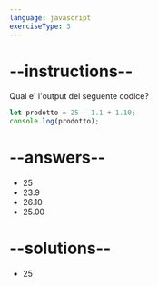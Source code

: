 ```yaml
---
language: javascript
exerciseType: 3
---
```


# --instructions--

Qual e' l'output del seguente codice?
```javascript
let prodotto = 25 - 1.1 + 1.10;
console.log(prodotto);
```

# --answers--

- 25
- 23.9
- 26.10
- 25.00

# --solutions--

- 25
